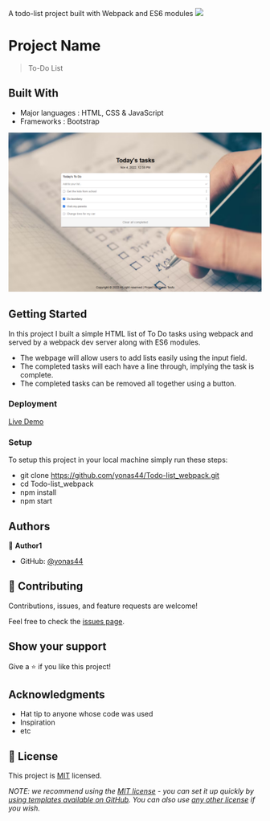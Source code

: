 A todo-list project built with Webpack and ES6 modules
![](https://img.shields.io/badge/Microverse-blueviolet)

# Project Name

> To-Do List

## Built With

- Major languages : HTML, CSS & JavaScript
- Frameworks : Bootstrap

![image](./src/images/preview.png)

## Getting Started

In this project I built a simple HTML list of To Do tasks using webpack and served by a webpack dev server along with ES6 modules.

- The webpage will allow users to add lists easily using the input field.
- The completed tasks will each have a line through, implying the task is complete.
- The completed tasks can be removed all together using a button.

### Deployment

[Live Demo](https://yonas44.github.io/Todo-list_webpack/)

### Setup

To setup this project in your local machine simply run these steps:
- git clone https://github.com/yonas44/Todo-list_webpack.git
- cd Todo-list_webpack
- npm install
- npm start

## Authors

👤 **Author1**

- GitHub: [@yonas44](git@github.com:yonas44/Todo-list_webpack.git)

## 🤝 Contributing

Contributions, issues, and feature requests are welcome!

Feel free to check the [issues page](../../issues/).

## Show your support

Give a ⭐️ if you like this project!

## Acknowledgments

- Hat tip to anyone whose code was used
- Inspiration
- etc

## 📝 License

This project is [MIT](./MIT.md) licensed.

_NOTE: we recommend using the
[MIT license](https://choosealicense.com/licenses/mit/) - you can set it up
quickly by
[using templates available on GitHub](https://docs.github.com/en/communities/setting-up-your-project-for-healthy-contributions/adding-a-license-to-a-repository).
You can also use [any other license](https://choosealicense.com/licenses/) if
you wish._
